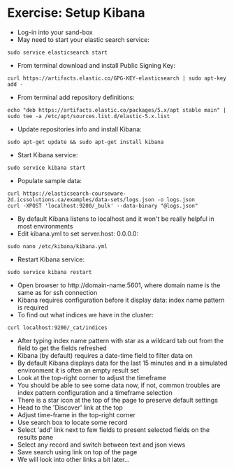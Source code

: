 # Exercise: Setup Kibana #

* Log-in into your sand-box
* May need to start your elastic search service:
```
sudo service elasticsearch start
```
* From terminal download and install Public Signing Key:
```
curl https://artifacts.elastic.co/GPG-KEY-elasticsearch | sudo apt-key add -
```
* From terminal add repository definitions:
```
echo "deb https://artifacts.elastic.co/packages/5.x/apt stable main" | sudo tee -a /etc/apt/sources.list.d/elastic-5.x.list
```
* Update repositories info and install Kibana:
```
sudo apt-get update && sudo apt-get install kibana
```
* Start Kibana service:
```
sudo service kibana start
```
* Populate sample data:
```
curl https://elasticsearch-courseware-2d.icssolutions.ca/examples/data-sets/logs.json -o logs.json
curl -XPOST 'localhost:9200/_bulk' --data-binary "@logs.json"
```
* By default Kibana listens to localhost and it won't be really helpful in most environments
* Edit kibana.yml to set server.host: 0.0.0.0:
```
sudo nano /etc/kibana/kibana.yml
```
* Restart Kibana service:
```
sudo service kibana restart
```
* Open browser to http://domain-name:5601, where domain name is the same as for ssh connection
* Kibana requires configuration before it display data: index name pattern is required
* To find out what indices we have in the cluster:
```
curl localhost:9200/_cat/indices
```
* After typing index name pattern with star as a wildcard tab out from the field to get the fields refreshed
* Kibana (by default) requires a date-time field to filter data on
* By default Kibana displays data for the last 15 minutes and in a simulated environment it is often an empty result set
* Look at the top-right corner to adjust the timeframe
* You should be able to see some data now, if not, common troubles are index pattern configuration and a timeframe selection
* There is a star icon at the top  of the page to preserve default settings
* Head to the 'Discover' link at the top
* Adjust time-frame in the top-right corner
* Use search box to locate some record
* Select 'add' link next to few fields to present selected fields on the results pane
* Select any record and switch between text and json views
* Save search using link on top of the page
* We will look into other links a bit later...